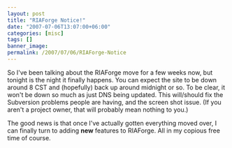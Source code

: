```yaml
---
layout: post
title: "RIAForge Notice!"
date: "2007-07-06T13:07:00+06:00"
categories: [misc]
tags: []
banner_image: 
permalink: /2007/07/06/RIAForge-Notice
---
```


So I've been talking about the RIAForge move for a few weeks now, but tonight is the night it finally happens. You can expect the site to be down around 8 CST and (hopefully) back up around midnight or so. To be clear, it won't be down so much as just DNS being updated. This will/should fix the Subversion problems people are having, and the screen shot issue. (If you aren't a project owner, that will probably mean nothing to you.)

The good news is that once I've actually gotten everything moved over, I can finally turn to adding <b>new</b> features to RIAForge. All in my copious free time of course.